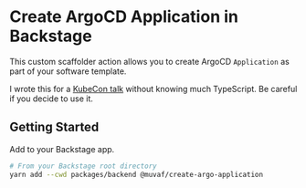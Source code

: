 # Create ArgoCD Application in Backstage

This custom scaffolder action allows you to create ArgoCD `Application` as part
of your software template.

I wrote this for a [KubeCon talk](https://kccncna2022.sched.com/event/b0d8e5d397fe9a2e61ff0434524d3af2) without knowing much TypeScript. Be careful if
you decide to use it.

## Getting Started

Add to your Backstage app.
```bash
# From your Backstage root directory
yarn add --cwd packages/backend @muvaf/create-argo-application
```